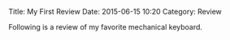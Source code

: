 Title: My First Review
Date: 2015-06-15 10:20
Category: Review

Following is a review of my favorite mechanical keyboard.
